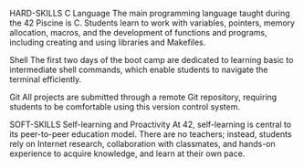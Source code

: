 HARD-SKILLS
C Language
The main programming language taught during the 42 Piscine is C. Students learn to work with variables, pointers, memory allocation, macros, and the development of functions and programs, including creating and using libraries and Makefiles.

Shell
The first two days of the boot camp are dedicated to learning basic to intermediate shell commands, which enable students to navigate the terminal efficiently.

Git
All projects are submitted through a remote Git repository, requiring students to be comfortable using this version control system.

SOFT-SKILLS
Self-learning and Proactivity
At 42, self-learning is central to its peer-to-peer education model. There are no teachers; instead, students rely on Internet research, collaboration with classmates, and hands-on experience to acquire knowledge, and learn at their own pace.
